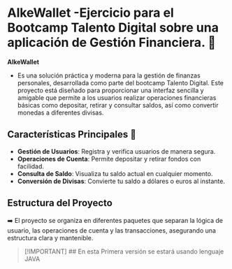 # AlkeWallet -Ejercicio para el Bootcamp Talento Digital sobre una aplicación de Gestión Financiera. 🥇

**AlkeWallet** 
- Es una solución práctica y moderna para la gestión de finanzas personales, desarrollada como parte del bootcamp Talento Digital. Este proyecto está diseñado para proporcionar una interfaz sencilla y amigable que permite a los usuarios realizar operaciones financieras básicas como depositar, retirar y consultar saldos, así como convertir monedas a diferentes divisas.

## Características Principales 🏹

- **Gestión de Usuarios**: Registra y verifica usuarios de manera segura.
- **Operaciones de Cuenta**: Permite depositar y retirar fondos con facilidad.
- **Consulta de Saldo**: Visualiza tu saldo actual en cualquier momento.
- **Conversión de Divisas**: Convierte tu saldo a dólares o euros al instante.

## Estructura del Proyecto

➡️ El proyecto se organiza en diferentes paquetes que separan la lógica de usuario, las operaciones de cuenta y las transacciones, asegurando una estructura clara y mantenible.

> [!IMPORTANT] ## En esta Primera versión se estará usando lenguaje JAVA 
